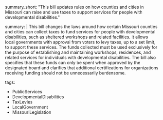 summary_short: "This bill updates rules on how counties and cities in Missouri can raise and use taxes to support services for people with developmental disabilities."

summary: |
  This bill changes the laws around how certain Missouri counties and cities can collect taxes to fund services for people with developmental disabilities, such as sheltered workshops and related facilities. It allows local governments with approval from voters to levy taxes, up to a set limit, to support these services. The funds collected must be used exclusively for the purpose of establishing and maintaining workshops, residences, and related services for individuals with developmental disabilities. The bill also specifies that these funds can only be spent when approved by the designated board and clarifies that additional certifications for organizations receiving funding should not be unnecessarily burdensome.

tags:
  - PublicServices
  - DevelopmentalDisabilities
  - TaxLevies
  - LocalGovernment
  - MissouriLegislation
